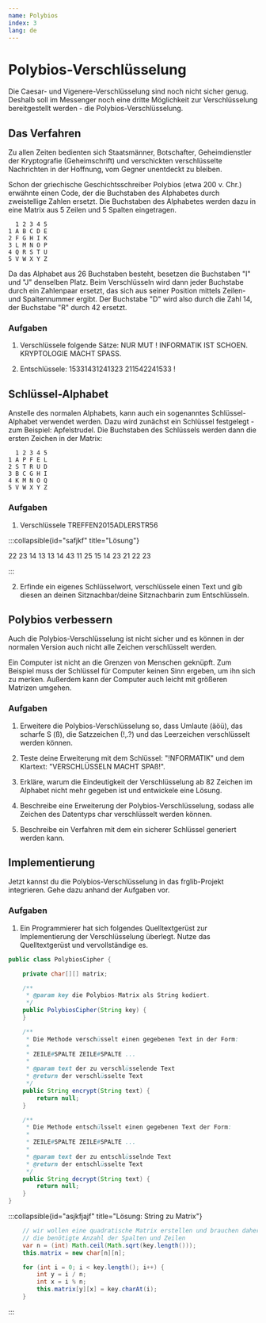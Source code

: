 ```yaml
---
name: Polybios
index: 3
lang: de
---
```


# Polybios-Verschlüsselung

Die Caesar- und Vigenere-Verschlüsselung sind noch nicht sicher genug. Deshalb soll im Messenger noch eine dritte Möglichkeit zur Verschlüsselung bereitgestellt werden - die Polybios-Verschlüsselung.

## Das Verfahren

Zu allen Zeiten bedienten sich Staatsmänner, Botschafter, Geheimdienstler der Kryptografie (Geheimschrift) und verschickten verschlüsselte Nachrichten in der Hoffnung, vom Gegner unentdeckt zu bleiben.

Schon der griechische Geschichtsschreiber Polybios (etwa 200 v. Chr.) erwähnte einen Code, der die Buchstaben des Alphabetes durch zweistellige Zahlen ersetzt. Die Buchstaben des Alphabetes werden dazu in eine Matrix aus 5 Zeilen und 5 Spalten eingetragen.

```
  1 2 3 4 5
1 A B C D E
2 F G H I K
3 L M N O P
4 Q R S T U
5 V W X Y Z
```

Da das Alphabet aus 26 Buchstaben besteht, besetzen die Buchstaben "I" und "J" denselben Platz. Beim Verschlüsseln wird dann jeder Buchstabe durch ein Zahlenpaar ersetzt, das sich aus seiner Position mittels Zeilen- und Spaltennummer ergibt. Der Buchstabe "D" wird also durch die Zahl 14, der Buchstabe "R" durch 42 ersetzt.

### Aufgaben

1. Verschlüssele folgende Sätze: NUR MUT ! INFORMATIK IST SCHOEN. KRYPTOLOGIE MACHT SPASS.

2. Entschlüssele:  15331431241323 211542241533 !

## Schlüssel-Alphabet

Anstelle des normalen Alphabets, kann auch ein sogenanntes Schlüssel-Alphabet verwendet werden. Dazu wird zunächst ein Schlüssel festgelegt - zum Beispiel: Apfelstrudel. Die Buchstaben des Schlüssels werden dann die ersten Zeichen in der Matrix:

```
  1 2 3 4 5
1 A P F E L
2 S T R U D
3 B C G H I
4 K M N O Q
5 V W X Y Z
```

### Aufgaben

1. Verschlüssele TREFFEN2015ADLERSTR56

:::collapsible{id="safjkf" title="Lösung"}

22 23 14 13 13 14 43 11 25 15 14 23 21 22 23

:::

2. Erfinde ein eigenes Schlüsselwort, verschlüssele einen Text und gib diesen an deinen Sitznachbar/deine Sitznachbarin zum Entschlüsseln.

## Polybios verbessern

Auch die Polybios-Verschlüsselung ist nicht sicher und es können in der normalen Version auch nicht alle Zeichen verschlüsselt werden.

Ein Computer ist nicht an die Grenzen von Menschen geknüpft. Zum Beispiel muss der Schlüssel für Computer keinen Sinn ergeben, um ihn sich zu merken. Außerdem kann der Computer auch leicht mit größeren Matrizen umgehen.

### Aufgaben

1. Erweitere die Polybios-Verschlüsselung so, dass Umlaute (äöü), das scharfe S (ß), die Satzzeichen (!,.?) und das Leerzeichen verschlüsselt werden können.

2. Teste deine Erweiterung mit dem Schlüssel: "!NFORMATIK" und dem Klartext: "VERSCHLÜSSELN MACHT SPAß!".

3. Erkläre, warum die Eindeutigkeit der Verschlüsselung ab 82 Zeichen im Alphabet nicht mehr gegeben ist und entwickele eine Lösung.

4. Beschreibe eine Erweiterung der Polybios-Verschlüsselung, sodass alle Zeichen des Datentyps char verschlüsselt werden können.

5. Beschreibe ein Verfahren mit dem ein sicherer Schlüssel generiert werden kann.

## Implementierung

Jetzt kannst du die Polybios-Verschlüsselung in das frglib-Projekt integrieren. Gehe dazu anhand der Aufgaben vor.

### Aufgaben

1. Ein Programmierer hat sich folgendes Quelltextgerüst zur Implementierung der Verschlüsselung überlegt. Nutze das Quelltextgerüst und vervollständige es.

```java
public class PolybiosCipher {

    private char[][] matrix;

    /**
     * @param key die Polybios-Matrix als String kodiert.
     */
    public PolybiosCipher(String key) {
    }

    /**
     * Die Methode verschüsselt einen gegebenen Text in der Form:
     *
     * ZEILE#SPALTE ZEILE#SPALTE ...
     *
     * @param text der zu verschlüsselende Text
     * @return der verschlüsselte Text
     */
    public String encrypt(String text) {
        return null;
    }

    /**
     * Die Methode entschülsselt einen gegebenen Text der Form:
     *
     * ZEILE#SPALTE ZEILE#SPALTE ...
     *
     * @param text der zu entschlüsselnde Text
     * @return der entschlüsselte Text
     */
    public String decrypt(String text) {
        return null;
    }
}
```

:::collapsible{id="asjkfjajf" title="Lösung: String zu Matrix"}

```java
    // wir wollen eine quadratische Matrix erstellen und brauchen daher
    // die benötigte Anzahl der Spalten und Zeilen
    var n = (int) Math.ceil(Math.sqrt(key.length()));
    this.matrix = new char[n][n];

    for (int i = 0; i < key.length(); i++) {
        int y = i / n;
        int x = i % n;
        this.matrix[y][x] = key.charAt(i);
    }
```

:::
